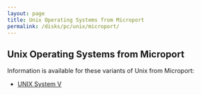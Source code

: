```yaml
---
layout: page
title: Unix Operating Systems from Microport
permalink: /disks/pc/unix/microport/
---
```


Unix Operating Systems from Microport
---

Information is available for these variants of Unix from Microport:

* [UNIX System V](system-v/)
